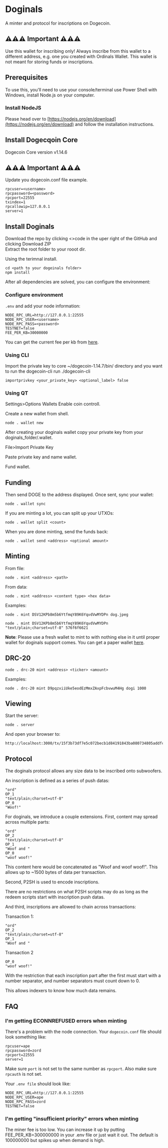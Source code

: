 # Doginals

A minter and protocol for inscriptions on Dogecoin. 

## ⚠️⚠️⚠️ Important ⚠️⚠️⚠️

Use this wallet for inscribing only! Always inscribe from this wallet to a different address, e.g. one you created with Ordinals Wallet. This wallet is not meant for storing funds or inscriptions.

## Prerequisites

To use this, you'll need to use your console/terminal use Power Shell with Windows, install Node.js on your computer.

### Install NodeJS

Please head over to [https://nodejs.org/en/download](https://nodejs.org/en/download) and follow the installation instructions.

## Install Dogecqoin Core 

Dogecoin Core version v1.14.6
## ⚠️⚠️⚠️ Important ⚠️⚠️⚠️
Update you dogecoin.conf file example.

```
rpcuser=<username>
rpcpassword=<password>
rpcport=22555
txindex=1
rpcallowip=127.0.0.1
server=1
```
## Install Doginals

Download the repo by clicking <>code in the uper right of the GitHub and clicking Download ZIP                
Extract the root folder to your rooot dir.

Using the terimnal install. 
```
cd <path to your dogeinals folder>
npm install
``` 

After all dependencies are solved, you can configure the environment:

### Configure environment

`.env` and add your node information:

```
NODE_RPC_URL=http://127.0.0.1:22555
NODE_RPC_USER=<username>
NODE_RPC_PASS=<password>
TESTNET=false
FEE_PER_KB=30000000
```

You can get the current fee per kb from [here](https://mempool.jhoenicke.de/#DOGE,8h,weight).

### Using CLI

Import the private key to core ~/dogecoin-1.14.7/bin/ directory and you want to run the dogecoin-cli
run
./dogecoin-cli 
```
importprivkey <your_private_key> <optional_label> false
```
### Using QT
Settings>Options Wallets Enable coin controll.

Create a new wallet from shell.
```
node . wallet new
```
After creating your doginals wallet copy your private key from your doginals_folder/.wallet.

File>Import Private Key

Paste private key and name wallet.

Fund wallet.

## Funding

Then send DOGE to the address displayed. Once sent, sync your wallet:

```
node . wallet sync
```

If you are minting a lot, you can split up your UTXOs:

```
node . wallet split <count>
```

When you are done minting, send the funds back:

```
node . wallet send <address> <optional amount>
```

## Minting

From file:

```
node . mint <address> <path>
```

From data:

```
node . mint <address> <content type> <hex data>
```

Examples:

```
node . mint DSV12KPb8m5b6YtfmqY89K6YqvdVwMYDPn dog.jpeg
```

```
node . mint DSV12KPb8m5b6YtfmqY89K6YqvdVwMYDPn "text/plain;charset=utf-8" 576f6f6621 
```

**Note**: Please use a fresh wallet to mint to with nothing else in it until proper wallet for doginals support comes. You can get a paper wallet [here](https://www.fujicoin.org/wallet_generator?currency=Dogecoin).

## DRC-20

```
node . drc-20 mint <address> <ticker> <amount>
```

Examples: 

```
node . drc-20 mint D9pqzxiiUke5eodEzMmxZAxpFcbvwuM4Hg dogi 1000
```

## Viewing

Start the server:

```
node . server
```

And open your browser to:

```
http://localhost:3000/tx/15f3b73df7e5c072becb1d84191843ba080734805addfccb650929719080f62e
```

## Protocol

The doginals protocol allows any size data to be inscribed onto subwoofers.

An inscription is defined as a series of push datas:

```
"ord"
OP_1
"text/plain;charset=utf-8"
OP_0
"Woof!"
```

For doginals, we introduce a couple extensions. First, content may spread across multiple parts:

```
"ord"
OP_2
"text/plain;charset=utf-8"
OP_1
"Woof and "
OP_0
"woof woof!"
```

This content here would be concatenated as "Woof and woof woof!". This allows up to ~1500 bytes of data per transaction.

Second, P2SH is used to encode inscriptions.

There are no restrictions on what P2SH scripts may do as long as the redeem scripts start with inscription push datas.

And third, inscriptions are allowed to chain across transactions:

Transaction 1:

```
"ord"
OP_2
"text/plain;charset=utf-8"
OP_1
"Woof and "
```

Transaction 2

```
OP_0
"woof woof!"
```

With the restriction that each inscription part after the first must start with a number separator, and number separators must count down to 0.

This allows indexers to know how much data remains.

## FAQ

### I'm getting ECONNREFUSED errors when minting

There's a problem with the node connection. Your `dogecoin.conf` file should look something like:

```
rpcuser=ape
rpcpassword=zord
rpcport=22555
server=1
```

Make sure `port` is not set to the same number as `rpcport`. Also make sure `rpcauth` is not set.

Your `.env file` should look like:

```
NODE_RPC_URL=http://127.0.0.1:22555
NODE_RPC_USER=ape
NODE_RPC_PASS=zord
TESTNET=false
```

### I'm getting "insufficient priority" errors when minting

The miner fee is too low. You can increase it up by putting FEE_PER_KB=300000000 in your .env file or just wait it out. The default is 100000000 but spikes up when demand is high.

